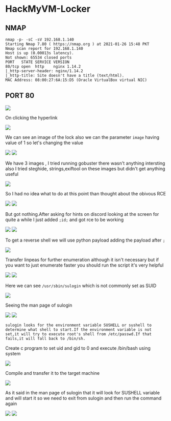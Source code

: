 # HackMyVM-Locker

## NMAP


```
nmap -p- -sC -sV 192.168.1.140
Starting Nmap 7.80 ( https://nmap.org ) at 2021-01-26 15:48 PKT
Nmap scan report for 192.168.1.140
Host is up (0.00013s latency).
Not shown: 65534 closed ports
PORT   STATE SERVICE VERSION
80/tcp open  http    nginx 1.14.2
|_http-server-header: nginx/1.14.2
|_http-title: Site doesn't have a title (text/html).
MAC Address: 08:00:27:6A:15:D5 (Oracle VirtualBox virtual NIC)
```

## PORT 80

<img src="https://imgur.com/XsFTzE7.png"/>

On clicking the hyperlink

<img src="https://imgur.com/Je7EoHF.png"/>

We can see an image of the lock also we can the parameter `image` having value of 1 so let's changing the value

<img src="https://imgur.com/b1PjLlx.png"/>

<img src="https://imgur.com/ZBG8xNV.png"/>

We have 3 images , I tried running gobuster there wasn't anything intersting also I tried steghide, strings,exiftool on these images but didn't get anything useful

<img src="https://imgur.com/TZQ2D0z.png"/>

So I had no idea what to do at this point than thought about the obivous RCE

<img src="https://imgur.com/Q1PEJOv.png"/>

<img src="https://imgur.com/qzlPXYP.png"/>

But got nothing.After asking for hints on discord looking at the screen for quite a while I just added `;id;` and got rce to be working

<img src="https://imgur.com/fsocs9U.png"/>

<img src="https://imgur.com/o87YGho.png"/>


To get a reverse shell we will use python payload adding the payload after `;` 

<img src="https://imgur.com/dBAQmdx.png"/>

Transfer linpeas for further enumeration although it isn't necessary but if you want to just enumerate faster you should run the script it's very helpful

<img src="https://imgur.com/CiVZTUI.png"/>

<img src="https://imgur.com/W6I1bKm.png"/>

Here we can see `/usr/sbin/sulogin` which is not commonly set as SUID

<img src="https://imgur.com/L8zSRSq.png"/>

Seeing the man page of sulogin

<img src="https://imgur.com/NCuitgD.png"/>

<img src="https://imgur.com/ljg3xFA.png"/>

```
sulogin looks for the environment variable SUSHELL or sushell to determine what shell to start.If the environment variable is not set,it will try to execute root's shell from /etc/passwd.If that fails,it will fall back to /bin/sh.
```
Create c program to set uid and gid to 0 and execute /bin/bash using system

<img src="https://imgur.com/GzvnG02.png"/>

Compile and transfer it to the target machine

<img src="https://imgur.com/IpObjOF.png"/>

As it said in the man page of sulogin that it will look for SUSHELL variable and will start it so we need to exit from sulogin and then run the command again

<img src="https://imgur.com/3mqw33f.png"/>

<img src="https://imgur.com/Yz3nzQN.png"/>
